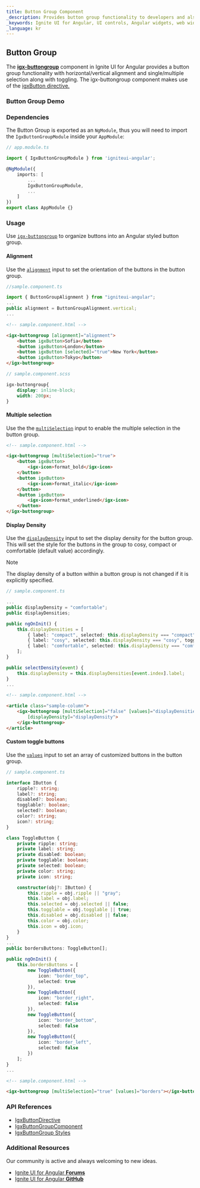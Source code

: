 ```yaml
---
title: Button Group Component
_description: Provides button group functionality to developers and also allows horizontal/vertical alignment, single/multiple selection with toggling.
_keywords: Ignite UI for Angular, UI controls, Angular widgets, web widgets, UI widgets, Angular, Native Angular Components Suite, Native Angular Controls, Native Angular Components Library, Angular Button Group components, Angular Button Group controls, Angular Buttons components, Angular Buttons controls
_language: kr
---
```


## Button Group
The [**igx-buttongroup**]({environment:angularApiUrl}/classes/igxbuttongroupcomponent.html) component in Ignite UI for Angular provides a button group functionality with horizontal/vertical alignment and single/multiple selection along with toggling. The igx-buttongroup component makes use of the [igxButton directive.](button.md)

### Button Group Demo

<code-view style="height: 400px" 
           data-demos-base-url="{environment:demosBaseUrl}" 
           iframe-src="{environment:demosBaseUrl}/data-entries/button-group-sample-1/" >
</code-view>

<div class="divider--half"></div>

### Dependencies
The Button Group is exported as an `NgModule`, thus you will need to import the `IgxButtonGroupModule` inside your `AppModule`:

```typescript
// app.module.ts

import { IgxButtonGroupModule } from 'igniteui-angular';

@NgModule({
    imports: [
        ...
        IgxButtonGroupModule,
        ...
    ]
})
export class AppModule {}
```
### Usage
Use [`igx-buttongroup`]({environment:angularApiUrl}/classes/igxbuttongroupcomponent.html) to organize buttons into an Angular styled button group.

#### Alignment
Use the [`alignment`]({environment:angularApiUrl}/classes/igxbuttongroupcomponent.html#alignment) input to set the orientation of the buttons in the button group.

```typescript
//sample.component.ts

import { ButtonGroupAlignment } from "igniteui-angular";
...
public alignment = ButtonGroupAlignment.vertical;
...
```

```html
<!-- sample.component.html -->

<igx-buttongroup [alignment]="alignment">
    <button igxButton>Sofia</button>
    <button igxButton>London</button>
    <button igxButton [selected]="true">New York</button>
    <button igxButton>Tokyo</button>
</igx-buttongroup>
```

```scss
// sample.component.scss

igx-buttongroup{
    display: inline-block;
    width: 200px;
}
```

<code-view style="height: 164px" 
           data-demos-base-url="{environment:demosBaseUrl}" 
           iframe-src="{environment:demosBaseUrl}/data-entries/button-group-sample-2/" >
</code-view>

<div class="divider--half"></div>

#### Multiple selection
Use the the [`multiSelection`]({environment:angularApiUrl}/classes/igxbuttongroupcomponent.html#multiselection) input to enable the multiple selection in the button group.

```html
<!-- sample.component.html -->

<igx-buttongroup [multiSelection]="true">
    <button igxButton>
        <igx-icon>format_bold</igx-icon>
    </button>
    <button igxButton>
        <igx-icon>format_italic</igx-icon>
    </button>
    <button igxButton>
        <igx-icon>format_underlined</igx-icon>
    </button>
</igx-buttongroup>
```

<code-view style="height: 60px" 
           data-demos-base-url="{environment:demosBaseUrl}" 
           iframe-src="{environment:demosBaseUrl}/data-entries/button-group-sample-4/" >
</code-view>


#### Display Density
Use the [`displayDensity`]({environment:angularApiUrl}/classes/igxbuttongroupcomponent.html#displaydensity) input to set the display density for the button group. This will set the style for the buttons in the group to cosy, compact or comfortable (default value) accordingly.

> [!NOTE] 
> The display density of a button within a button group is not changed if it is explicitly specified.

```typescript
// sample.component.ts

...
public displayDensity = "comfortable";
public displayDensities;

public ngOnInit() {
    this.displayDensities = [
        { label: "compact", selected: this.displayDensity === "compact", togglable: true },
        { label: "cosy", selected: this.displayDensity === "cosy", togglable: true },
        { label: "comfortable", selected: this.displayDensity === "comfortable", togglable: true }
    ];
}

public selectDensity(event) {
    this.displayDensity = this.displayDensities[event.index].label;
}
...
```

```html
<!-- sample.component.html -->

<article class="sample-column">
    <igx-buttongroup [multiSelection]="false" [values]="displayDensities" (onSelect)="selectDensity($event)"
        [displayDensity]="displayDensity">
    </igx-buttongroup>
</article>
```

<code-view style="height: 60px" 
           data-demos-base-url="{environment:demosBaseUrl}" 
           iframe-src="{environment:demosBaseUrl}/data-entries/button-group-sample-5/" >
</code-view>


#### Custom toggle buttons
Use the [`values`]({environment:angularApiUrl}/classes/igxbuttongroupcomponent.html#values) input to set an array of customized buttons in the button group.

```typescript
// sample.component.ts

interface IButton {
    ripple?: string;
    label?: string;
    disabled?: boolean;
    togglable?: boolean;
    selected?: boolean;
    color?: string;
    icon?: string;
}

class ToggleButton {
    private ripple: string;
    private label: string;
    private disabled: boolean;
    private togglable: boolean;
    private selected: boolean;
    private color: string;
    private icon: string;

    constructor(obj?: IButton) {
        this.ripple = obj.ripple || "gray";
        this.label = obj.label;
        this.selected = obj.selected || false;
        this.togglable = obj.togglable || true;
        this.disabled = obj.disabled || false;
        this.color = obj.color;
        this.icon = obj.icon;
    }
}
...
public bordersButtons: ToggleButton[];

public ngOnInit() {
    this.bordersButtons = [
        new ToggleButton({
            icon: "border_top",
            selected: true
        }),
        new ToggleButton({
            icon: "border_right",
            selected: false
        }),
        new ToggleButton({
            icon: "border_bottom",
            selected: false
        }),
        new ToggleButton({
            icon: "border_left",
            selected: false
        })
    ];
}
...
```

```html
<!-- sample.component.html -->

<igx-buttongroup [multiSelection]="true" [values]="borders"></igx-buttongroup>
```


<code-view style="height: 60px" 
           data-demos-base-url="{environment:demosBaseUrl}" 
           iframe-src="{environment:demosBaseUrl}/data-entries/button-group-sample-3/" >
</code-view>


### API References
<div class="divider--half"></div>

* [IgxButtonDirective]({environment:angularApiUrl}/classes/igxbuttondirective.html)
* [IgxButtonGroupComponent]({environment:angularApiUrl}/classes/igxbuttongroupcomponent.html)
* [IgxButtonGroup Styles]({environment:sassApiUrl}/index.html#function-button-group-theme)

### Additional Resources
<div class="divider--half"></div>

Our community is active and always welcoming to new ideas.

* [Ignite UI for Angular **Forums**](https://www.infragistics.com/community/forums/f/ignite-ui-for-angular)
* [Ignite UI for Angular **GitHub**](https://github.com/IgniteUI/igniteui-angular)

